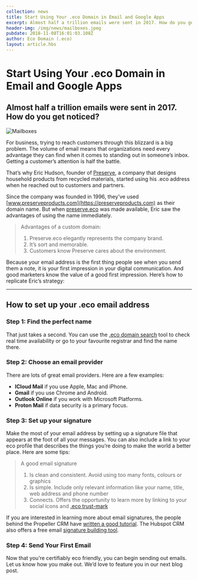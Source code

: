 ```yaml
---
collection: news
title: Start Using Your .eco Domain in Email and Google Apps
excerpt: Almost half a trillion emails were sent in 2017. How do you get noticed?
header-img: /img/news/mailboxes.jpeg
pubdate: 2018-11-08T16:01:03.108Z
author: Eco Domain (.eco)
layout: article.hbs
---
```


# Start Using Your .eco Domain in Email and Google Apps

## Almost half a trillion emails were sent in 2017. How do you get noticed?

![Mailboxes](/img/news/mailboxes.jpeg)

For business, trying to reach customers through this blizzard is a big problem. The volume of email means that organizations need every advantage they can find when it comes to standing out in someone’s inbox. Getting a customer’s attention is half the battle.

That’s why Eric Hudson, founder of [Preserve](https://preserve.eco), a company that designs household products from recycled materials, started using his .eco address when he reached out to customers and partners.

Since the company was founded in 1996, they’ve used [www.preserveproducts.com](https://preserveproducts.com) as their domain name. But when [preserve.eco](https://preserve.eco) was made available, Eric saw the advantages of using the name immediately.

> Advantages of a custom domain:
> 1. Preserve.eco elegantly represents the company brand.
> 2. It’s sort and memorable.
> 3. Customers know Preserve cares about the environment.

Because your email address is the first thing people see when you send them a note, it is your first impression in your digital communication. And good marketers know the value of a good first impression. Here’s how to replicate Eric’s strategy:

---

## How to set up your .eco email address

### Step 1: Find the perfect name
That just takes a second. You can use the [.eco domain search](/search/) tool to check real time availability or go to your favourite registrar and find the name there.

### Step 2: Choose an email provider
There are lots of great email providers. Here are a few examples:
* **ICloud Mail** if you use Apple, Mac and iPhone.
* **Gmail** if you use Chrome and Android.
* **Outlook Online** if you work with Microsoft Platforms.
* **Proton Mail** if data security is a primary focus.

### Step 3: Set up your signature
Make the most of your email address by setting up a signature file that appears at the foot of all your messages. You can also include a link to your eco profile that describes the things you’re doing to make the world a better place. Here are some tips:

> A good email signature
> 1. Is clean and consistent. Avoid using too many fonts, colours or graphics
> 2. Is simple. Include only relevant information like your name, title, web address and phone number
> 3. Connects. Offers the opportunity to learn more by linking to your social icons and [.eco trust-mark](https://support.go.eco/en/articles/578592-what-is-the-eco-trustmark)

If you are interested in learning more about email signatures, the people behind the Propeller CRM have [written a good tutorial](https://www.propellercrm.com/blog/email-signature). The Hubspot CRM also offers a free email [signature building tool](https://www.hubspot.com/email-signature-generator).

### Step 4: Send Your First Email
Now that you’re certifiably eco friendly, you can begin sending out emails. Let us know how you make out. We’d love to feature you in our next blog post.
